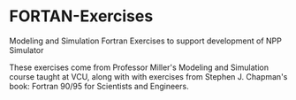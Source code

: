 # FORTAN-Exercises
Modeling and Simulation Fortran Exercises to support development of NPP Simulator

These exercises come from Professor Miller's Modeling and Simulation course taught at VCU, along with with exercises from Stephen J. Chapman's book: Fortran 90/95 for Scientists and Engineers.
